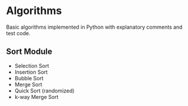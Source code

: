 # Algorithms
Basic algorithms implemented in Python with explanatory comments and test code.

## Sort Module
- Selection Sort
- Insertion Sort
- Bubble Sort
- Merge Sort
- Quick Sort (randomized)
- k-way Merge Sort

